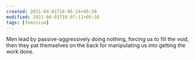```yaml
---
created: 2021-04-01T18:06:24+05:30
modified: 2021-04-01T18:07:11+05:30
tags: [feminism]
---
```


 Men lead by passive-aggressively doing nothing, forcing us to fill the void, then they pat themselves on the back for manipulating us into getting the work done. 
